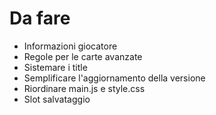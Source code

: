 # Da fare

- Informazioni giocatore
- Regole per le carte avanzate
- Sistemare i title
- Semplificare l'aggiornamento della versione
- Riordinare main.js e style.css
- Slot salvataggio
